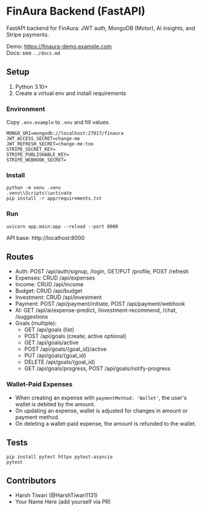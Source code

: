 # FinAura Backend (FastAPI)

FastAPI backend for FinAura: JWT auth, MongoDB (Motor), AI insights, and Stripe payments.

Demo: https://finaura-demo.example.com  
Docs: see `../docs.md`

## Setup

1. Python 3.10+
2. Create a virtual env and install requirements

### Environment

Copy `.env.example` to `.env` and fill values.

```
MONGO_URI=mongodb://localhost:27017/finaura
JWT_ACCESS_SECRET=change-me
JWT_REFRESH_SECRET=change-me-too
STRIPE_SECRET_KEY=
STRIPE_PUBLISHABLE_KEY=
STRIPE_WEBHOOK_SECRET=
```

### Install

```
python -m venv .venv
.venv\\Scripts\\activate
pip install -r app/requirements.txt
```

### Run

```
uvicorn app.main:app --reload --port 8000
```

API base: http://localhost:8000

## Routes

- Auth: POST /api/auth/signup, /login, GET/PUT /profile, POST /refresh
- Expenses: CRUD /api/expenses
- Income: CRUD /api/income
- Budget: CRUD /api/budget
- Investment: CRUD /api/investment
- Payment: POST /api/payment/initiate, POST /api/payment/webhook
- AI: GET /api/ai/expense-predict, /investment-recommend, /chat, /suggestions
- Goals (multiple):
	- GET /api/goals (list)
	- POST /api/goals (create; active optional)
	- GET /api/goals/active
	- POST /api/goals/{goal_id}/active
	- PUT /api/goals/{goal_id}
	- DELETE /api/goals/{goal_id}
	- GET /api/goals/progress, POST /api/goals/notify-progress

### Wallet-Paid Expenses
- When creating an expense with `paymentMethod: 'Wallet'`, the user's wallet is debited by the amount.
- On updating an expense, wallet is adjusted for changes in amount or payment method.
- On deleting a wallet-paid expense, the amount is refunded to the wallet.

## Tests

```
pip install pytest httpx pytest-asyncio
pytest
```

## Contributors

- Harsh Tiwari (@HarshTiwari1131)
- Your Name Here (add yourself via PR)
